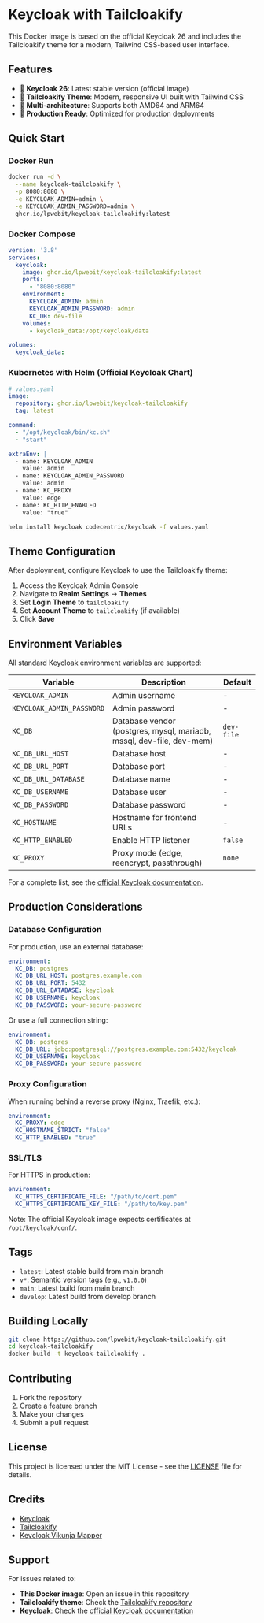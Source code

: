 # Keycloak with Tailcloakify

This Docker image is based on the official Keycloak 26 and includes the Tailcloakify theme for a modern, Tailwind CSS-based user interface.

## Features

- 🔐 **Keycloak 26**: Latest stable version (official image)
- 🎨 **Tailcloakify Theme**: Modern, responsive UI built with Tailwind CSS
- 🚀 **Multi-architecture**: Supports both AMD64 and ARM64
- 🔧 **Production Ready**: Optimized for production deployments

## Quick Start

### Docker Run

```bash
docker run -d \
  --name keycloak-tailcloakify \
  -p 8080:8080 \
  -e KEYCLOAK_ADMIN=admin \
  -e KEYCLOAK_ADMIN_PASSWORD=admin \
  ghcr.io/lpwebit/keycloak-tailcloakify:latest
```

### Docker Compose

```yaml
version: '3.8'
services:
  keycloak:
    image: ghcr.io/lpwebit/keycloak-tailcloakify:latest
    ports:
      - "8080:8080"
    environment:
      KEYCLOAK_ADMIN: admin
      KEYCLOAK_ADMIN_PASSWORD: admin
      KC_DB: dev-file
    volumes:
      - keycloak_data:/opt/keycloak/data

volumes:
  keycloak_data:
```

### Kubernetes with Helm (Official Keycloak Chart)

```yaml
# values.yaml
image:
  repository: ghcr.io/lpwebit/keycloak-tailcloakify
  tag: latest

command:
  - "/opt/keycloak/bin/kc.sh"
  - "start"

extraEnv: |
  - name: KEYCLOAK_ADMIN
    value: admin
  - name: KEYCLOAK_ADMIN_PASSWORD
    value: admin
  - name: KC_PROXY
    value: edge
  - name: KC_HTTP_ENABLED
    value: "true"
```

```bash
helm install keycloak codecentric/keycloak -f values.yaml
```

## Theme Configuration

After deployment, configure Keycloak to use the Tailcloakify theme:

1. Access the Keycloak Admin Console
2. Navigate to **Realm Settings** → **Themes**
3. Set **Login Theme** to `tailcloakify`
4. Set **Account Theme** to `tailcloakify` (if available)
5. Click **Save**

## Environment Variables

All standard Keycloak environment variables are supported:

| Variable | Description | Default |
|----------|-------------|---------|
| `KEYCLOAK_ADMIN` | Admin username | - |
| `KEYCLOAK_ADMIN_PASSWORD` | Admin password | - |
| `KC_DB` | Database vendor (postgres, mysql, mariadb, mssql, dev-file, dev-mem) | `dev-file` |
| `KC_DB_URL_HOST` | Database host | - |
| `KC_DB_URL_PORT` | Database port | - |
| `KC_DB_URL_DATABASE` | Database name | - |
| `KC_DB_USERNAME` | Database user | - |
| `KC_DB_PASSWORD` | Database password | - |
| `KC_HOSTNAME` | Hostname for frontend URLs | - |
| `KC_HTTP_ENABLED` | Enable HTTP listener | `false` |
| `KC_PROXY` | Proxy mode (edge, reencrypt, passthrough) | `none` |

For a complete list, see the [official Keycloak documentation](https://www.keycloak.org/server/all-config).

## Production Considerations

### Database Configuration

For production, use an external database:

```yaml
environment:
  KC_DB: postgres
  KC_DB_URL_HOST: postgres.example.com
  KC_DB_URL_PORT: 5432
  KC_DB_URL_DATABASE: keycloak
  KC_DB_USERNAME: keycloak
  KC_DB_PASSWORD: your-secure-password
```

Or use a full connection string:

```yaml
environment:
  KC_DB: postgres
  KC_DB_URL: jdbc:postgresql://postgres.example.com:5432/keycloak
  KC_DB_USERNAME: keycloak
  KC_DB_PASSWORD: your-secure-password
```

### Proxy Configuration

When running behind a reverse proxy (Nginx, Traefik, etc.):

```yaml
environment:
  KC_PROXY: edge
  KC_HOSTNAME_STRICT: "false"
  KC_HTTP_ENABLED: "true"
```

### SSL/TLS

For HTTPS in production:

```yaml
environment:
  KC_HTTPS_CERTIFICATE_FILE: "/path/to/cert.pem"
  KC_HTTPS_CERTIFICATE_KEY_FILE: "/path/to/key.pem"
```

Note: The official Keycloak image expects certificates at `/opt/keycloak/conf/`.

## Tags

- `latest`: Latest stable build from main branch
- `v*`: Semantic version tags (e.g., `v1.0.0`)
- `main`: Latest build from main branch
- `develop`: Latest build from develop branch

## Building Locally

```bash
git clone https://github.com/lpwebit/keycloak-tailcloakify.git
cd keycloak-tailcloakify
docker build -t keycloak-tailcloakify .
```

## Contributing

1. Fork the repository
2. Create a feature branch
3. Make your changes
4. Submit a pull request

## License

This project is licensed under the MIT License - see the [LICENSE](LICENSE) file for details.

## Credits

- [Keycloak](https://www.keycloak.org/)
- [Tailcloakify](https://github.com/ALMiG-Kompressoren-GmbH/tailcloakify)
- [Keycloak Vikunja Mapper](https://github.com/makerspace-darmstadt/keycloak-vikunja-mapper)

## Support

For issues related to:
- **This Docker image**: Open an issue in this repository
- **Tailcloakify theme**: Check the [Tailcloakify repository](https://github.com/ALMiG-Kompressoren-GmbH/tailcloakify)
- **Keycloak**: Check the [official Keycloak documentation](https://www.keycloak.org/documentation)
